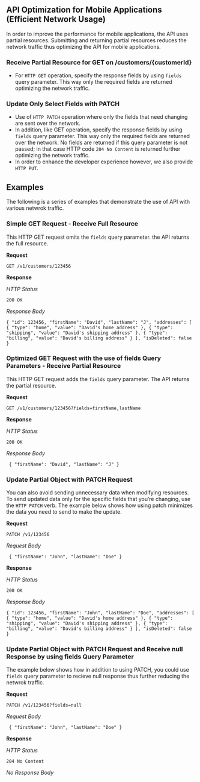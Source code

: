 **API Optimization for Mobile Applications (Efficient Network Usage)**
---
In order to improve the performance for mobile applications, the API uses partial resources. Submitting and returning partial resources reduces the network traffic thus optimizing the API for mobile applications.

### Receive Partial Resource for GET on /customers/{customerId}
  - For `HTTP GET` operation, specify the response fields by using `fields` query parameter. This way only the required fields are returned optimizing the network traffic.
### Update Only Select Fields with PATCH
  - Use of `HTTP PATCH` operation where only the fields that need changing are sent over the network.
  - In addition, like GET operation, specify the response fields by using `fields` query parameter. This way only the required fields are returned over the network. No fields are returned if this query parameter is not passed; in that case HTTP code `204 No Content` is returned further optimizing the network traffic.
  - In order to enhance the developer experience however, we also provide `HTTP PUT`.

## Examples

The following is a series of examples that demonstrate the use of API with various netwrok traffic.

### Simple GET Request - Receive Full Resource

This HTTP GET request omits the `fields` query parameter. the API returns the full resource.

**Request**

`GET /v1/customers/123456`

**Response**

*HTTP Status*
  
`200 OK`
  
*Response Body*
  
`
{
  "id": 123456,
  "firstName": "David",
  "lastName": "J",
  "addresses": [
  {
    "type": "home",
    "value": "David's home address"
  },
  {
    "type": "shipping",
    "value": "David's shipping address"
  },
  {
    "type": "billing",
    "value": "David's billing address"
  }
  ],
  "isDeleted": false
}
`

### Optimized GET Request with the use of fields Query Parameters - Receive Partial Resource

This HTTP GET request adds the `fields` query parameter. The API returns the partial resource.

**Request**

`GET /v1/customers/123456?fields=firstName,lastName`

**Response**

*HTTP Status*
  
`200 OK`
  
*Response Body*
  
` { "firstName": "David", "lastName": "J" }`

### Update Partial Object with PATCH Request

You can also avoid sending unnecessary data when modifying resources. To send updated data only for the specific fields that you’re changing, use the `HTTP PATCH` verb. The example below shows how using patch minimizes the data you need to send to make the update.

**Request**

`PATCH /v1/123456`

*Request Body*

` { "firstName": "John", "lastName": "Doe" }`

**Response**

*HTTP Status*
  
`200 OK`
  
*Response Body*
  
`
{
  "id": 123456,
  "firstName": "John",
  "lastName": "Doe",
  "addresses": [
  {
    "type": "home",
    "value": "David's home address"
  },
  {
    "type": "shipping",
    "value": "David's shipping address"
  },
  {
    "type": "billing",
    "value": "David's billing address"
  }
  ],
  "isDeleted": false
}
`

### Update Partial Object with PATCH Request and Receive null Response by using fields Query Parameter

The example below shows how in addition to using PATCH, you could use `fields` query parameter to recieve null response thus further reducing the netwrok traffic.

**Request**

`PATCH /v1/123456?fields=null`

*Request Body*

` { "firstName": "John", "lastName": "Doe" }`

**Response**

*HTTP Status*
  
`204 No Content`
  
*No Response Body*
